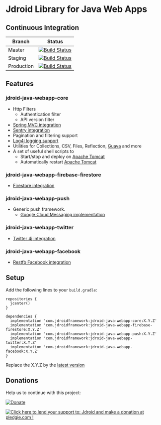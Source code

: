 # Jdroid Library for Java Web Apps

## Continuous Integration
|Branch|Status|
| ------------- | ------------- |
|Master|[![Build Status](https://travis-ci.org/maxirosson/jdroid-java-webapp.svg?branch=master)](https://travis-ci.org/maxirosson/jdroid-java-webapp)|
|Staging|[![Build Status](https://api.travis-ci.org/maxirosson/jdroid-java-webapp.svg?branch=staging)](https://travis-ci.org/maxirosson/jdroid-java-webapp)|
|Production|[![Build Status](https://api.travis-ci.org/maxirosson/jdroid-java-webapp.svg?branch=production)](https://travis-ci.org/maxirosson/jdroid-java-webapp)|

## Features
### jdroid-java-webapp-core
* Http Filters
  * Authentication filter
  * API version filter
* [Spring MVC integration](http://projects.spring.io/spring-framework/)
* [Sentry integration](http://sentry.io)
* Pagination and filtering support
* [Log4j logging support](http://logging.apache.org/log4j/1.2/)
* Utilities for Collections, CSV, Files, Reflection, [Guava](https://code.google.com/p/guava-libraries/) and more
* A set of useful shell scripts to
  * Start/stop and deploy on [Apache Tomcat](http://tomcat.apache.org/)
  * Automatically restart [Apache Tomcat](http://tomcat.apache.org/)
### jdroid-java-webapp-firebase-firestore
* [Firestore integration](https://firebase.google.com/docs/firestore/)
### jdroid-java-webapp-push
* Generic push framework. 
  * [Google Cloud Messaging implementation](http://developer.android.com/google/gcm/index.html)
### jdroid-java-webapp-twitter
* [Twitter 4j integration](http://twitter4j.org/)
### jdroid-java-webapp-facebook
* [Restfb Facebook integration](http://restfb.com/)

## Setup

Add the following lines to your `build.gradle`:

    repositories {
      jcenter()
    }

    dependencies {
      implementation 'com.jdroidframework:jdroid-java-webapp-core:X.Y.Z'
      implementation 'com.jdroidframework:jdroid-java-webapp-firebase-firestore:X.Y.Z'
      implementation 'com.jdroidframework:jdroid-java-webapp-push:X.Y.Z'
      implementation 'com.jdroidframework:jdroid-java-webapp-twitter:X.Y.Z'
      implementation 'com.jdroidframework:jdroid-java-webapp-facebook:X.Y.Z'
    }

Replace the X.Y.Z by the [latest version](https://github.com/maxirosson/jdroid-java-webapp/releases/latest)

## Donations
Help us to continue with this project:

[![Donate](https://www.paypalobjects.com/en_US/i/btn/btn_donate_LG.gif)](https://www.paypal.com/cgi-bin/webscr?cmd=_s-xclick&hosted_button_id=2UEBTRTSCYA9L)

<a href='https://pledgie.com/campaigns/30030'><img alt='Click here to lend your support to: Jdroid and make a donation at pledgie.com !' src='https://pledgie.com/campaigns/30030.png?skin_name=chrome' border='0' ></a>
